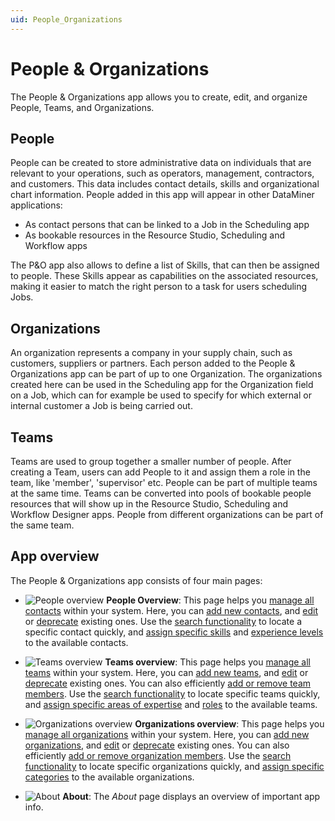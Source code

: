 ```yaml
---
uid: People_Organizations
---
```


# People & Organizations

The People & Organizations app allows you to create, edit, and organize People, Teams, and Organizations.

## People
People can be created to store administrative data on individuals that are relevant to your operations, such as operators, management, contractors, and customers. This data includes contact details, skills and organizational chart information. People added in this app will appear in other DataMiner applications:
* As contact persons that can be linked to a Job in the Scheduling app 
* As bookable resources in the Resource Studio, Scheduling and Workflow apps

The P&O app also allows to define a list of Skills, that can then be assigned to people. These Skills appear as capabilities on the associated resources, making it easier to match the right person to a task for users scheduling Jobs.

## Organizations
An organization represents a company in your supply chain, such as customers, suppliers or partners. Each person added to the People & Organizations app can be part of up to one Organization. The organizations created here can be used in the Scheduling app for the Organization field on a Job, which can for example be used to specify for which external or internal customer a Job is being carried out. 

## Teams
Teams are used to group together a smaller number of people. After creating a Team, users can add People to it and assign them a role in the team, like 'member', 'supervisor' etc. People can be part of multiple teams at the same time.
Teams can be converted into pools of bookable people resources that will show up in the Resource Studio, Scheduling and Workflow Designer apps. People from different organizations can be part of the same team.

## App overview 

The People & Organizations app consists of four main pages:

- ![People overview](~/user-guide/images/PO_People_Overview.png) **People Overview**: This page helps you [manage all contacts](xref:PO_Managing_Contacts) within your system. Here, you can [add new contacts](xref:PO_Managing_Contacts#adding-a-new-contact), and [edit](xref:PO_Managing_Contacts#editing-a-contact) or [deprecate](xref:PO_Managing_Contacts#deprecating-a-contact) existing ones. Use the [search functionality](xref:PO_Managing_Contacts#searching-within-the-list-of-contacts) to locate a specific contact quickly, and [assign specific skills](xref:PO_Managing_Contacts#managing-skills) and [experience levels](xref:PO_Managing_Contacts#managing-experience) to the available contacts.

- ![Teams overview](~/user-guide/images/PO_Teams_Overview.png) **Teams overview**: This page helps you [manage all teams](xref:PO_Managing_Teams) within your system. Here, you can [add new teams](xref:PO_Managing_Teams#adding-a-new-team), and [edit](xref:PO_Managing_Teams#editing-a-team) or [deprecate](xref:PO_Managing_Teams#deprecating-a-team) existing ones. You can also efficiently [add or remove team members](xref:PO_Managing_Teams#configuring-team-members). Use the [search functionality](xref:PO_Managing_Teams#searching-within-the-list-of-teams) to locate specific teams quickly, and [assign specific areas of expertise](xref:PO_Managing_Teams#managing-areas-of-expertise) and [roles](xref:PO_Managing_Teams#managing-roles) to the available teams.

- ![Organizations overview](~/user-guide/images/PO_Organizations_Overview.png) **Organizations overview**: This page helps you [manage all organizations](xref:PO_Managing_Organizations) within your system. Here, you can [add new organizations](xref:PO_Managing_Organizations#adding-a-new-organization), and [edit](xref:PO_Managing_Organizations#editing-an-organization) or [deprecate](xref:PO_Managing_Organizations#deprecating-an-organization) existing ones. You can also efficiently [add or remove organization members](xref:PO_Managing_Organizations#configuring-organization-members). Use the [search functionality](xref:PO_Managing_Organizations#searching-within-the-list-of-organizations) to locate specific organizations quickly, and [assign specific categories](xref:PO_Managing_Organizations#managing-organization-categories) to the available organizations.

- ![About](~/user-guide/images/PO_About.png) **About**: The *About* page displays an overview of important app info.
